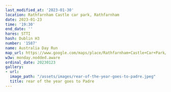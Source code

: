 ```yaml
---
last_modified_at: '2023-01-30'
location: Rathfarnham Castle car park, Rathfarnham
date: 2023-01-23
time: '19:30'
end_date: ''
hares: STTI
hash: Dublin H3
number: '1587'
name: Australia Day Run
map_url: https://www.google.com/maps/place/Rathfarnham+Castle+Car+Park/@53.2993971,-6.2857835,17z/data=!3m1!4b1!4m5!3m4!1s0x48670bc81b179977:0x409763896df6d329!8m2!3d53.2993971!4d-6.2835948
w3w: monday.nodded.aware
ordinal_date: 20230123
gallery:
- url: 
  image_path: "/assets/images/rear-of-the-year-goes-to-padre.jpeg"
  title: rear of the year goes to Padre
---
```


